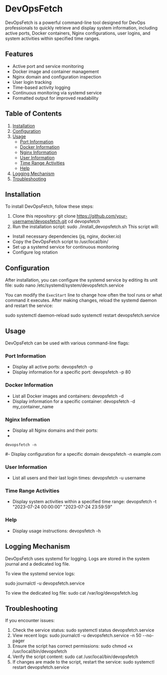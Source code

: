 # DevOpsFetch

DevOpsFetch is a powerful command-line tool designed for DevOps professionals to quickly retrieve and display system information, including active ports, Docker containers, Nginx configurations, user logins, and system activities within specified time ranges.

## Features

- Active port and service monitoring
- Docker image and container management
- Nginx domain and configuration inspection
- User login tracking
- Time-based activity logging
- Continuous monitoring via systemd service
- Formatted output for improved readability

## Table of Contents
1. [Installation](#installation)
2. [Configuration](#configuration)
3. [Usage](#usage)
   - [Port Information](#port-information)
   - [Docker Information](#docker-information)
   - [Nginx Information](#nginx-information)
   - [User Information](#user-information)
   - [Time Range Activities](#time-range-activities)
   - [Help](#help)
4. [Logging Mechanism](#logging-mechanism)
5. [Troubleshooting](#troubleshooting)

## Installation

To install DevOpsFetch, follow these steps:

1. Clone this repository:
git clone https://github.com/your-username/devopsfetch.git
cd devopsfetch
2. Run the installation script:
sudo ./install_devopsfetch.sh
This script will:
- Install necessary dependencies (jq, nginx, docker.io)
- Copy the DevOpsFetch script to /usr/local/bin/
- Set up a systemd service for continuous monitoring
- Configure log rotation

## Configuration

After installation, you can configure the systemd service by editing its unit file:
sudo nano /etc/systemd/system/devopsfetch.service

You can modify the `ExecStart` line to change how often the tool runs or what command it executes.
After making changes, reload the systemd daemon and restart the service:

sudo systemctl daemon-reload
sudo systemctl restart devopsfetch.service

## Usage

DevOpsFetch can be used with various command-line flags:

### Port Information
- Display all active ports:
devopsfetch -p
- Display information for a specific port:
devopsfetch -p 80
### Docker Information
- List all Docker images and containers:
devopsfetch -d
- Display information for a specific container:
devopsfetch -d my_container_name
### Nginx Information
- Display all Nginx domains and their ports:
- 
```devopsfetch -n```

#- Display configuration for a specific domain
devopsfetch -n example.com
### User Information
- List all users and their last login times:
devopsfetch -u username
### Time Range Activities
- Display system activities within a specified time range:
devopsfetch -t "2023-07-24 00:00:00" "2023-07-24 23:59:59"
### Help
- Display usage instructions:
devopsfetch -h
## Logging Mechanism

DevOpsFetch uses systemd for logging. Logs are stored in the system journal and a dedicated log file.

To view the systemd service logs:

sudo journalctl -u devopsfetch.service

To view the dedicated log file:
sudo cat /var/log/devopsfetch.log
## Troubleshooting

If you encounter issues:

1. Check the service status:
sudo systemctl status devopsfetch.service
2. View recent logs:
sudo journalctl -u devopsfetch.service -n 50 --no-pager
3. Ensure the script has correct permissions:
sudo chmod +x /usr/local/bin/devopsfetch
4. Verify the script content:
sudo cat /usr/local/bin/devopsfetch
5. If changes are made to the script, restart the service:
sudo systemctl restart devopsfetch.service
